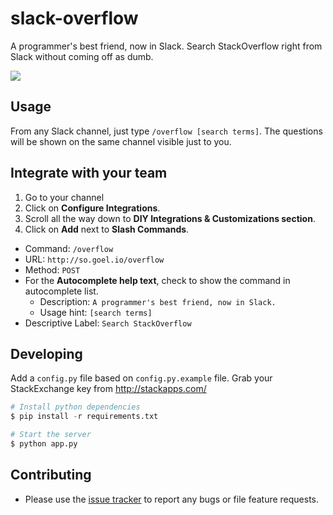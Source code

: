 # slack-overflow

A programmer's best friend, now in Slack. Search StackOverflow right from Slack without coming off as dumb.

![](http://i.imgur.com/c9HuKw8.gif)

## Usage

From any Slack channel, just type `/overflow [search terms]`. The questions will be shown on the same channel visible just to you.

## Integrate with your team

1. Go to your channel
2. Click on **Configure Integrations**.
3. Scroll all the way down to **DIY Integrations & Customizations section**.
4. Click on **Add** next to **Slash Commands**.
  - Command: `/overflow`
  - URL: `http://so.goel.io/overflow`
  - Method: `POST`
  - For the **Autocomplete help text**, check to show the command in autocomplete list.
    - Description: `A programmer's best friend, now in Slack.`
    - Usage hint: `[search terms]`
  - Descriptive Label: `Search StackOverflow`

## Developing

Add a `config.py` file based on `config.py.example` file. Grab your StackExchange key from http://stackapps.com/

```python
# Install python dependencies
$ pip install -r requirements.txt

# Start the server
$ python app.py
```

## Contributing

- Please use the [issue tracker](https://github.com/karan/slack-overflow/issues) to report any bugs or file feature requests.
